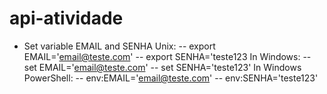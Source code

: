 # api-atividade

- Set variable EMAIL and SENHA
Unix:
-- export EMAIL='email@teste.com'
-- export SENHA='teste123
In Windows:
-- set EMAIL='email@teste.com'
-- set SENHA='teste123'
In Windows PowerShell:
-- env:EMAIL='email@teste.com'
-- env:SENHA='teste123'
